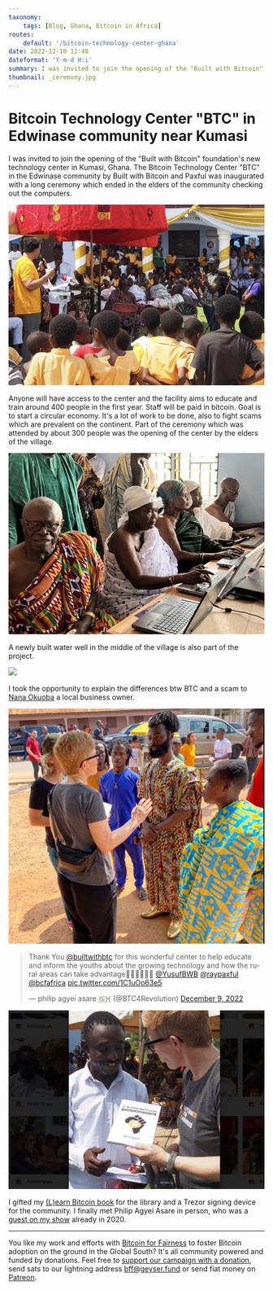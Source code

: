 ```yaml
---
taxonomy:
    tags: [Blog, Ghana, Bitcoin in Africa]
routes:
    default: '/bitcoin-technology-center-ghana'
date: 2022-12-10 12:40
dateformat: 'Y-m-d H:i'
summary: I was invited to join the opening of the "Built with Bitcoin" foundation's technology center in Kumasi, Ghana. The ceremony included a walk through the new building. I gifted my book for the library and a hardware wallet.
thumbnail: _ceremony.jpg
---
```


# Bitcoin Technology Center "BTC" in Edwinase community near Kumasi 

I was invited to join the opening of the "Built with Bitcoin" foundation's new technology center in Kumasi, Ghana. The Bitcoin Technology Center "BTC" in the Edwinase community by Built with Bitcoin and Paxful was inaugurated with a long ceremony which ended in the elders of the community checking out the computers.

![](_ceremony.jpg)

Anyone will have access to the center and the facility aims to educate and train around 400 people in the first year. Staff will be paid in bitcoin. Goal is to start a circular economy. It's a lot of work to be done, also to fight scams which are prevalent on the continent. Part of the ceremony which was attended by about 300 people was the opening of the center by the elders of the village.

![](_elders.jpg)

A newly built water well in the middle of the village is also part of the project.

![](_water-borehole.jpg)

I took the opportunity to explain the differences btw BTC and a scam to [Nana Okuoba](https://twitter.com/nana_okuoba) a local business owner.

![](_221210-Kumasi-Paxful-1671190551464.jpeg)

<blockquote class="twitter-tweet"><p lang="en" dir="ltr">Thank You <a href="https://twitter.com/builtwithbtc?ref_src=twsrc%5Etfw">@builtwithbtc</a> for this wonderful center to help educate and inform the youths about the growing technology and how the rural areas can take advantage🥰😍🙏🏿🙏🏿 <a href="https://twitter.com/YusufBWB?ref_src=twsrc%5Etfw">@YusufBWB</a> <a href="https://twitter.com/raypaxful?ref_src=twsrc%5Etfw">@raypaxful</a> <a href="https://twitter.com/bcfafrica?ref_src=twsrc%5Etfw">@bcfafrica</a> <a href="https://t.co/1C1uOo63e5">pic.twitter.com/1C1uOo63e5</a></p>&mdash; philip agyei asare 🇬🇭 (@BTC4Revolution) <a href="https://twitter.com/BTC4Revolution/status/1601250257685581825?ref_src=twsrc%5Etfw">December 9, 2022</a></blockquote> <script async src="https://platform.twitter.com/widgets.js" charset="utf-8"></script>

![](_book-gift.jpg)

I gifted my [(L)earn Bitcoin book](http://learnbitcoin.link) for the library and a Trezor signing device for the community. I finally met Philip Agyei Asare in person, who was a [guest on my show](https://btcpodcasting.com/@anitaposch/episodes/philip-agyei-asare) already in 2020.

---
You like my work and efforts with [Bitcoin for Fairness](https://bffbtc.org) to foster Bitcoin adoption on the ground in the Global South? It's all community powered and funded by donations. Feel free to [support our campaign with a donation](https://anita.link/geyser), send sats to our lightning address bff@geyser.fund or send fiat money on [Patreon](https://patreon.com/anitaposch).
